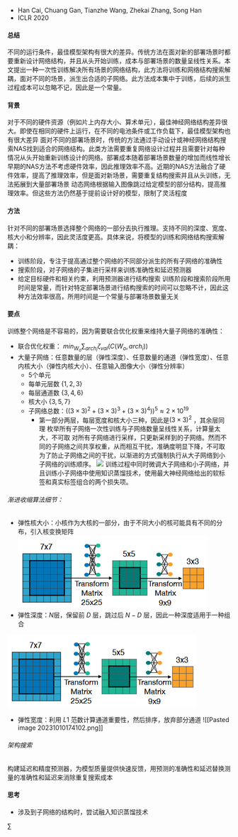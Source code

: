 - Han Cai, Chuang Gan, Tianzhe Wang, Zhekai Zhang, Song Han
- ICLR 2020
#### 总结
不同的运行条件，最佳模型架构有很大的差异。传统方法在面对新的部署场景时都要重新设计网络结构，并且从头开始训练，成本与部署场景的数量呈线性关系。本文提出一种一次性训练解决所有场景的网络结构，此方法将训练和网络结构搜索解耦，面对不同的场景，派生出合适的子网络。此方法成本集中于训练，后续的派生过程成本可以忽略不记，因此是一个常量。
#### 背景
对于不同的硬件资源（例如片上内存大小、算术单元），最佳神经网络结构差异很大。即使在相同的硬件上运行，在不同的电池条件或工作负载下，最佳模型架构也有很大差异
面对不同的部署场景时，传统的方法通过手动设计或神经网络结构搜索NAS找到适合的网络结构。此类方法需要重复网络设计过程并且需要针对每种情况从头开始重新训练设计的网络。部署成本随着部署场景数量的增加而线性增长
早期的NAS方法不考虑硬件效率，因此推理效率不高。近期的NAS方法融合了硬件效率，提高了推理效率，但是面对新场景，需要重复结构搜索并且从头训练，无法拓展到大量部署场景
动态网络根据输入图像跳过给定模型的部分结构，提高推理效率。但这些方法仍然基于提前设计好的模型，限制了灵活程度
#### 方法
针对不同的部署场景选择整个网络的一部分去执行推理。支持不同的深度、宽度、核大小和分辨率，因此灵活度更高。具体来说，将模型的训练和网络结构搜索解耦：
- 训练阶段，专注于提高通过整个网络的不同部分派生的所有子网络的准确性
- 搜索阶段，对子网络的子集进行采样来训练准确性和延迟预测器
- 给定目标硬件和相关约束，利用预测器进行结构搜索
训练阶段和搜索阶段所用时间是常量，而针对特定部署场景进行结构搜索的时间可以忽略不计，因此这种方法效率很高，所用时间是一个常量与部署场景数量无关
#### 要点
训练整个网络是不容易的，因为需要联合优化权重来维持大量子网络的准确性：
- 联合优化权重： $min_{W_o} \sum_{arch_i} \zeta_{val}(C(W_o,arch_{i}))$
- 大量子网络：任意数量的层（弹性深度）、任意数量的通道（弹性宽度）、任意内核大小（弹性内核大小）、任意输入图像大小（弹性分辨率）
	- 5个单元
	- 每单元层数 $\{1,2,3\}$
	- 每层通道数 $\{3,4,6\}$
	- 核大小 $\{3,5,7\}$
	- 子网络总数：$((3\times3)^2+(3\times3)^3+(3\times3)^4))^5\approx2\times10^{19}$
		- 第一部分两层，每层宽度和核大小三种，因此是$(3\times3)^2$ ，其余层同理
枚举所有子网络一次性训练与子网络数量呈线性关系，计算量太大，不可取
对所有子网络进行采样，只更新采样到的子网络。然而不同的子网络之间共享权重，从而相互干扰，准确度明显下降，不可取
为了防止子网络之间的干扰，以渐进的方式强制执行从大子网络到小子网络的训练顺序。 ![](./once-cai-2020-4.png)
训练过程中同时微调大子网络和小子网络，并且训练小子网络中使用知识蒸馏技术，使用最大神经网络给出的软标签和真实标签组合的两个损失项。
###### 渐进收缩算法细节：
- 弹性核大小：小核作为大核的一部分，由于不同大小的核可能具有不同的分布，引入核变换矩阵 ![image](../Images/1.png)
- 弹性深度：$N$层，保留前 $D$ 层，跳过后 $N-D$ 层，因此一种深度适用于一种组合

![image](1.png)

- 弹性宽度：利用 $L1$ 范数计算通道重要性，然后排序，放弃部分通道
 ![[Pasted image 20231010174102.png]]
###### 架构搜索
构建延迟和精度预测器，为模型质量提供快速反馈，用预测的准确性和延迟替换测量的准确性和延迟来消除重复搜索成本

#### 思考
- 涉及到子网络的结构时，尝试融入知识蒸馏技术


$\sum$